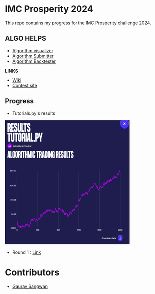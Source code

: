 # IMC Prosperity 2024

This repo contains my progress for the IMC Prosperity challenge 2024. 


## ALGO HELPS

- [Algorithm visualizer](https://jmerle.github.io/imc-prosperity-2-visualizer/)
- [Algorithm Submitter](https://github.com/jmerle/imc-prosperity-2-submitter)
- [Algorithm Backtester](https://github.com/jmerle/imc-prosperity-2-backtester)

**LINKS** 
- [Wiki](https://imc-prosperity.notion.site/Prosperity-2-Wiki-fe650c0292ae4cdb94714a3f5aa74c85)
- [Contest site](https://prosperity.imc.com/archipelago)

## Progress

- Tutorials.py's results
<img src="/pics/tutorial.png" width="400" height="400" alt="Results">


- Round 1 : [Link](/Round1/Round1.md)


# Contributors 

- [Gaurav Sangwan](github.com/gauravsangwan)
